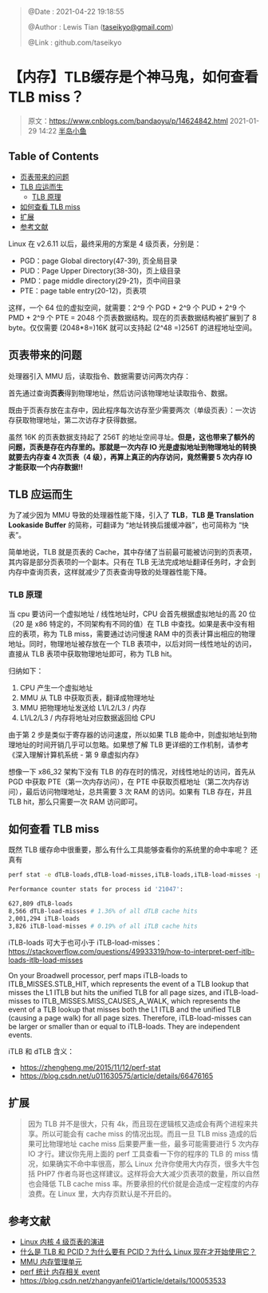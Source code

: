 > @Date    : 2021-04-22 19:18:55
>
> @Author  : Lewis Tian (taseikyo@gmail.com)
>
> @Link    : github.com/taseikyo

# 【内存】TLB缓存是个神马鬼，如何查看TLB miss？

> 原文：https://www.cnblogs.com/bandaoyu/p/14624842.html 2021-01-29 14:22 [半岛小鱼](https://www.cnblogs.com/bandaoyu/)

## Table of Contents

- [页表带来的问题](#页表带来的问题)
- [TLB 应运而生](#tlb-应运而生)
	- [TLB 原理](#tlb-原理)
- [如何查看 TLB miss](#如何查看-tlb-miss)
- [扩展](#扩展)
- [参考文献](#参考文献)

Linux 在 v2.6.11 以后，最终采用的方案是 4 级页表，分别是：

- PGD：page Global directory(47-39), 页全局目录
- PUD：Page Upper Directory(38-30)，页上级目录
- PMD：page middle directory(29-21)，页中间目录
- PTE：page table entry(20-12)，页表项

这样，一个 64 位的虚拟空间，就需要：2^9 个 PGD + 2^9 个 PUD + 2^9 个 PMD + 2^9 个 PTE = 2048 个页表数据结构。现在的页表数据结构被扩展到了 8 byte。仅仅需要 (2048\*8=)16K 就可以支持起 (2^48 =)256T 的进程地址空间。

## 页表带来的问题

处理器引入 MMU 后，读取指令、数据需要访问两次内存：

首先通过查询**页表**得到物理地址，然后访问该物理地址读取指令、数据。

既由于页表存放在主存中，因此程序每次访存至少需要两次（单级页表）：一次访存获取物理地址，第二次访存才获得数据。

虽然 16K 的页表数据支持起了 256T 的地址空间寻址。**但是，这也带来了额外的问题，页表是存在内存里的。那就是一次内存 IO 光是虚拟地址到物理地址的转换就要去内存查 4 次页表（4 级），再算上真正的内存访问，竟然需要 5 次内存 IO 才能获取一个内存数据!!**

## TLB 应运而生

为了减少因为 MMU 导致的处理器性能下降，引入了 **TLB**，**TLB 是 Translation Lookaside Buffer** 的简称，可翻译为 “地址转换后援缓冲器”，也可简称为 “快表”。

简单地说，TLB 就是页表的 Cache，其中存储了当前最可能被访问到的页表项，其内容是部分页表项的一个副本。只有在 TLB 无法完成地址翻译任务时，才会到内存中查询页表，这样就减少了页表查询导致的处理器性能下降。

### TLB 原理

当 cpu 要访问一个虚拟地址 / 线性地址时，CPU 会首先根据虚拟地址的高 20 位（20 是 x86 特定的，不同架构有不同的值）在 TLB 中查找。如果是表中没有相应的表项，称为 TLB miss，需要通过访问慢速 RAM 中的页表计算出相应的物理地址。同时，物理地址被存放在一个 TLB 表项中，以后对同一线性地址的访问，直接从 TLB 表项中获取物理地址即可，称为 TLB hit。

归纳如下：

1. CPU 产生一个虚拟地址
2. MMU 从 TLB 中获取页表，翻译成物理地址
3. MMU 把物理地址发送给 L1/L2/L3 / 内存
4. L1/L2/L3 / 内存将地址对应数据返回给 CPU

由于第 2 步是类似于寄存器的访问速度，所以如果 TLB 能命中，则虚拟地址到物理地址的时间开销几乎可以忽略。如果想了解 TLB 更详细的工作机制，请参考《深入理解计算机系统 - 第 9 章虚拟内存》

想像一下 x86_32 架构下没有 TLB 的存在时的情况，对线性地址的访问，首先从 PGD 中获取 PTE（第一次内存访问），在 PTE 中获取页框地址（第二次内存访问），最后访问物理地址，总共需要 3 次 RAM 的访问。如果有 TLB 存在，并且 TLB hit，那么只需要一次 RAM 访问即可。

## 如何查看 TLB miss

既然 TLB 缓存命中很重要，那么有什么工具能够查看你的系统里的命中率呢？ 还真有

```Bash
perf stat -e dTLB-loads,dTLB-load-misses,iTLB-loads,iTLB-load-misses -p $PID

Performance counter stats for process id '21047':

627,809 dTLB-loads
8,566 dTLB-load-misses # 1.36% of all dTLB cache hits
2,001,294 iTLB-loads
3,826 iTLB-load-misses # 0.19% of all iTLB cache hits
```

iTLB-loads 可大于也可小于 iTLB-load-misses：https://stackoverflow.com/questions/49933319/how-to-interpret-perf-itlb-loads-itlb-load-misses

On your Broadwell processor, perf maps iTLB-loads to ITLB_MISSES.STLB_HIT, which represents the event of a TLB lookup that misses the L1 ITLB but hits the unified TLB for all page sizes, and iTLB-load-misses to ITLB_MISSES.MISS_CAUSES_A_WALK, which represents the event of a TLB lookup that misses both the L1 ITLB and the unified TLB (causing a page walk) for all page sizes. Therefore, iTLB-load-misses can be larger or smaller than or equal to iTLB-loads. They are independent events.

iTLB 和 dTLB 含义：

- https://zhengheng.me/2015/11/12/perf-stat
- https://blog.csdn.net/u011630575/article/details/66476165

## 扩展

> 因为 TLB 并不是很大，只有 4k，而且现在逻辑核又造成会有两个进程来共享。所以可能会有 cache miss 的情况出现。而且一旦 TLB miss 造成的后果可比物理地址 cache miss 后果要严重一些，最多可能需要进行 5 次内存 IO 才行。建议你先用上面的 perf 工具查看一下你的程序的 TLB 的 miss 情况，如果确实不命中率很高，那么 Linux 允许你使用大内存页，很多大牛包括 PHP7 作者鸟哥也这样建议。这样将会大大减少页表项的数量，所以自然也会降低 TLB cache miss 率。所要承担的代价就是会造成一定程度的内存浪费。在 Linux 里，大内存页默认是不开启的。

## 参考文献

- [Linux 内核 4 级页表的演进](https://blog.csdn.net/HMSIWTV/article/details/39956981)
- [什么是 TLB 和 PCID？为什么要有 PCID？为什么 Linux 现在才开始使用它？](https://zhuanlan.zhihu.com/p/32718446)
- [MMU 内存管理单元](https://www.cnblogs.com/alantu2018/p/9002309.html)
- [perf 统计 内存相关 event](https://blog.csdn.net/mrpre/article/details/83537311)
- https://blog.csdn.net/zhangyanfei01/article/details/100053533
